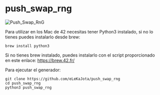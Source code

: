 # push_swap_rng

![Push_Swap_RnG](https://raw.githubusercontent.com/eLeKaJota/push_swap_rng/main/p_s_rng.png)

Para utilizar en los Mac de 42 necesitas tener Python3 instalado, si no lo tienes puedes instalarlo desde brew:
```
brew install python3
```

Si no tienes brew instalado, puedes instalarlo con el script proporcionado en este enlace:
https://brew.42.fr/

Para ejecutar el generador:
```
git clone https://github.com/eLeKaJota/push_swap_rng
cd push_swap_rng
python3 push_swap_rng
```
